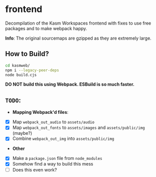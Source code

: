 # frontend
Decompilation of the Kasm Workspaces frontend with fixes to use free packages and to make webpack happy.

**Info**: The original sourcemaps are gzipped as they are extremely large.

## How to Build?
```bash
cd kasmweb/
npm i --legacy-peer-deps
node build.cjs
```
**DO NOT build this using Webpack. ESBuild is so much faster.**

## `TODO`:

- **Mapping Webpack'd files**:
- [x] Map `webpack_out_audio` to `assets/audio`
- [x] Map `webpack_out_fonts` to `assets/images` and `assets/public/img` (maybe?)
- [x] Combine `webpack_out_img` into `assets/public/img`

- **Other**
- [x] Make a `package.json` file from `node_modules`
- [x] Somehow find a way to build this mess
- [ ] Does this even work?
